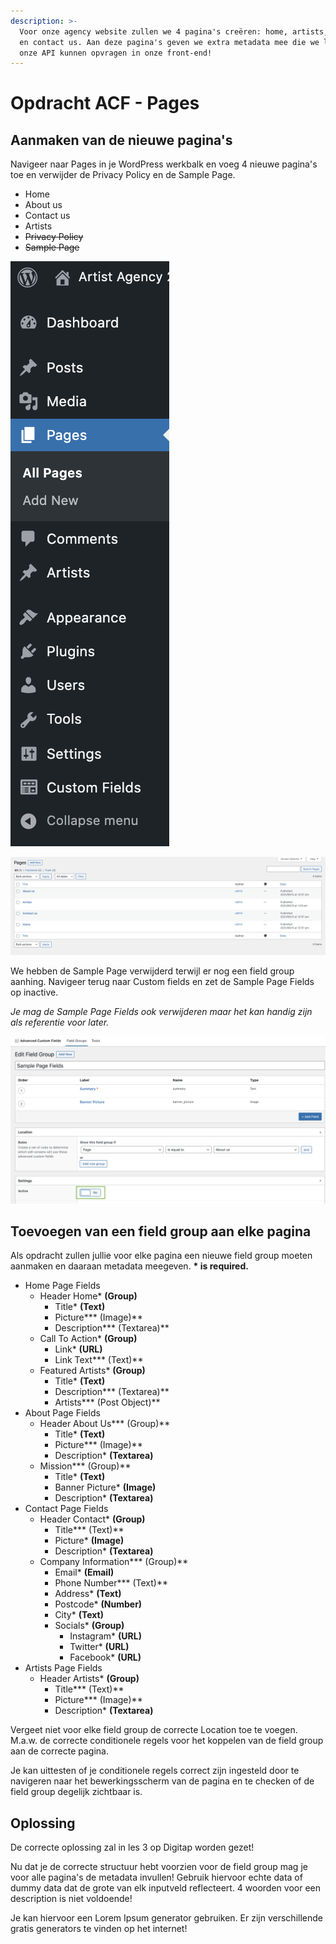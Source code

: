 ```yaml
---
description: >-
  Voor onze agency website zullen we 4 pagina's creëren: home, artists, about us
  en contact us. Aan deze pagina's geven we extra metadata mee die we later via
  onze API kunnen opvragen in onze front-end!
---
```


# Opdracht ACF - Pages

## Aanmaken van de nieuwe pagina's

Navigeer naar Pages in je WordPress werkbalk en voeg 4 nieuwe pagina's toe en verwijder de Privacy Policy en de Sample Page.

* Home
* About us
* Contact us
* Artists
* ~~Privacy Policy~~
* ~~Sample Page~~

![](<../../.gitbook/assets/image (52).png>)

![](<../../.gitbook/assets/image (59).png>)

We hebben de Sample Page verwijderd terwijl er nog een field group aanhing. Navigeer terug naar Custom fields en zet de Sample Page Fields op inactive. 

_Je mag de Sample Page Fields ook verwijderen maar het kan handig zijn als referentie voor later._

![](<../../.gitbook/assets/image (55).png>)

## Toevoegen van een field group aan elke pagina

Als opdracht zullen jullie voor elke pagina een nieuwe field group moeten aanmaken en daaraan metadata meegeven. **\* is required.**

* Home Page Fields
  * Header Home\* **(Group)**
    * Title\* **(Text)**
    * Picture\*** (Image)**
    * Description\*** (Textarea)**
  * Call To Action\* **(Group)**
    * Link\* **(URL)**
    * Link Text\*** (Text)**
  * Featured Artists\* **(Group)**
    * Title\* **(Text)**
    * Description\*** (Textarea)**
    * Artists\*** (Post Object)**
* About Page Fields
  * Header About Us\*** (Group)**
    * Title\* **(Text)**
    * Picture\*** (Image)**
    * Description\* **(Textarea)**
  * Mission\*** (Group)**
    * Title\* **(Text)**
    * Banner Picture\* **(Image)**
    * Description\* **(Textarea)**
* Contact Page Fields
  * Header Contact\* **(Group)**
    * Title\*** (Text)**
    * Picture\* **(Image)**
    * Description\* **(Textarea)**
  * Company Information\*** (Group)**
    * Email\* **(Email)**
    * Phone Number\*** (Text)**
    * Address\* **(Text)**
    * Postcode\* **(Number)**
    * City\* **(Text)**
    * Socials\* **(Group)**
      * Instagram\* **(URL)**
      * Twitter\* **(URL)**
      * Facebook\* **(URL)**
* Artists Page Fields
  * Header Artists\* **(Group)**
    * Title\*** (Text)**
    * Picture\*** (Image)**
    * Description\* **(Textarea)**

Vergeet niet voor elke field group de correcte Location toe te voegen. M.a.w. de correcte conditionele regels voor het koppelen van de field group aan de correcte pagina.

Je kan uittesten of je conditionele regels correct zijn ingesteld door te navigeren naar het bewerkingsscherm van de pagina en te checken of de field group degelijk zichtbaar is.

## Oplossing

De correcte oplossing zal in les 3 op Digitap worden gezet!

Nu dat je de correcte structuur hebt voorzien voor de field group mag je voor alle pagina's de metadata invullen! Gebruik hiervoor echte data of dummy data dat de grote van elk inputveld reflecteert. 4 woorden voor een description is niet voldoende!

Je kan hiervoor een Lorem Ipsum generator gebruiken. Er zijn verschillende gratis generators te vinden op het internet! 

